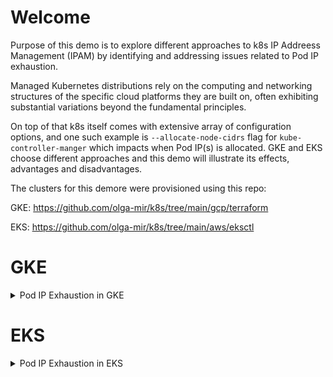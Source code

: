 # Welcome

Purpose of this demo is to explore different approaches to k8s IP Addreess Management (IPAM) by identifying and addressing issues related to Pod IP exhaustion.

Managed Kubernetes distributions rely on the computing and networking structures of the specific cloud platforms they are built on, often exhibiting substantial variations beyond the fundamental principles.

On top of that k8s itself comes with extensive array of configuration options, and one such example is `--allocate-node-cidrs` flag for `kube-controller-manger` which impacts when Pod IP(s) is allocated. GKE and EKS choose different approaches and this demo will illustrate its effects, advantages and disadvantages.

The clusters for this demore were provisioned using this repo:

GKE: https://github.com/olga-mir/k8s/tree/main/gcp/terraform

EKS: https://github.com/olga-mir/k8s/tree/main/aws/eksctl

# GKE 

<details>
  <summary>Pod IP Exhaustion in GKE</summary>

  TODO

</details>


# EKS

<details>
  <summary>Pod IP Exhaustion in EKS</summary>

  TODO

  https://github.com/olga-mir/k8s/pull/5

</details>
